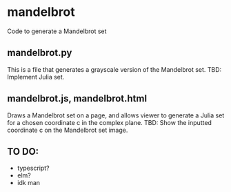# mandelbrot
Code to generate a Mandelbrot set

## mandelbrot.py
This is a file that generates a grayscale version of the Mandelbrot set.
TBD: Implement Julia set.


## mandelbrot.js, mandelbrot.html
Draws a Mandelbrot set on a page, and allows viewer to generate a Julia set for a chosen coordinate c in the complex plane.
TBD: Show the inputted coordinate c on the Mandelbrot set image.


## TO DO:
- typescript?
- elm?
- idk man
